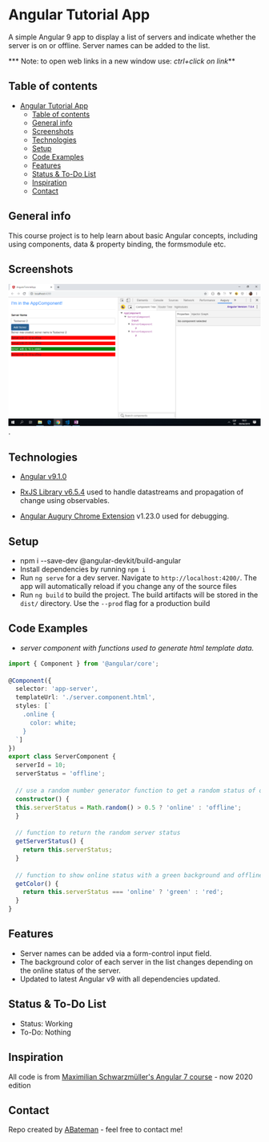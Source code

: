 # Angular Tutorial App

A simple Angular 9 app to display a list of servers and indicate whether the server is on or offline. Server names can be added to the list.

*** Note: to open web links in a new window use: _ctrl+click on link_**

## Table of contents

* [Angular Tutorial App](#angular-tutorial-app)
  * [Table of contents](#table-of-contents)
  * [General info](#general-info)
  * [Screenshots](#screenshots)
  * [Technologies](#technologies)
  * [Setup](#setup)
  * [Code Examples](#code-examples)
  * [Features](#features)
  * [Status & To-Do List](#status--to-do-list)
  * [Inspiration](#inspiration)
  * [Contact](#contact)

## General info

This course project is to help learn about basic Angular concepts, including using components, data & property binding, the formsmodule etc.

## Screenshots

![Example screenshot](./img/server-name-and-status.png).

## Technologies

* [Angular v9.1.0](https://angular.io/)

* [RxJS Library v6.5.4](https://angular.io/guide/rx-library) used to handle datastreams and propagation of change using observables.

* [Angular Augury Chrome Extension](https://chrome.google.com/webstore/detail/augury/elgalmkoelokbchhkhacckoklkejnhcd) v1.23.0 used for debugging.

## Setup

* npm i --save-dev @angular-devkit/build-angular
* Install dependencies by running `npm i`
* Run `ng serve` for a dev server. Navigate to `http://localhost:4200/`. The app will automatically reload if you change any of the source files
* Run `ng build` to build the project. The build artifacts will be stored in the `dist/` directory. Use the `--prod` flag for a production build

## Code Examples

* _server component with functions used to generate html template data._

```typescript
import { Component } from '@angular/core';

@Component({
  selector: 'app-server',
  templateUrl: './server.component.html',
  styles: [`
    .online {
      color: white;
    }
  `]
})
export class ServerComponent {
  serverId = 10;
  serverStatus = 'offline';

  // use a random number generator function to get a random status of on or offline
  constructor() {
  this.serverStatus = Math.random() > 0.5 ? 'online' : 'offline';
  }

  // function to return the random server status
  getServerStatus() {
    return this.serverStatus;
  }

  // function to show online status with a green background and offline with red.
  getColor() {
    return this.serverStatus === 'online' ? 'green' : 'red';
  }
}

```

## Features

* Server names can be added via a form-control input field.
* The background color of each server in the list changes depending on the online status of the server.
* Updated to latest Angular v9 with all dependencies updated.

## Status & To-Do List

* Status: Working
* To-Do: Nothing

## Inspiration

All code is from [Maximilian Schwarzmüller's Angular 7 course](https://www.udemy.com/the-complete-guide-to-angular-2/learn/v4/overview) - now 2020 edition

## Contact

Repo created by [ABateman](https://www.andrewbateman.org) - feel free to contact me!
